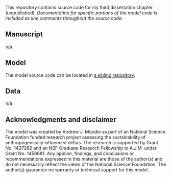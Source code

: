 This repository contains source code for my third dissertation chapter (unpublished).  _Documentation for specific portions of the model code is included as line comments throughout the source code._

## Manuscript
n/a

## Model
The model source code can be located in [a sibling repository](https://github.com/amoodie/paper_resources/tree/master/Moodie_deltaiclobebuilding).

## Data
n/a

## Acknowledgments and disclaimer
The model was created by Andrew J. Moodie as part of an National Science Foundation funded research project assessing the sustainability of anthropogenically influenced deltas.
The research is supported by Grant No. 1427262 and an NSF Graduate Research Fellowship to A.J.M. under Grant No. 1450681.
Any opinion, findings, and conclusions or recommendations expressed in this material are those of the author(s) and do not necessarily reflect the views of the National Science Foundation.
The author(s) guarantee no warranty or technical support for this model.
